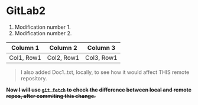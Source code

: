 # GitLab2

1. Modification number 1.
2. Modification number 2.

| Column 1 | Column 2 | Column 3 |
|----------|----------|----------|
| Col1, Row1 | Col2, Row1 | Col3, Row1 |

> I also added Doc1..txt, locally, to see how it would affect THIS remote repository.

**~~Now I will use ```git fetch``` to check the difference between local and remote repos, after commiting this change.~~**
